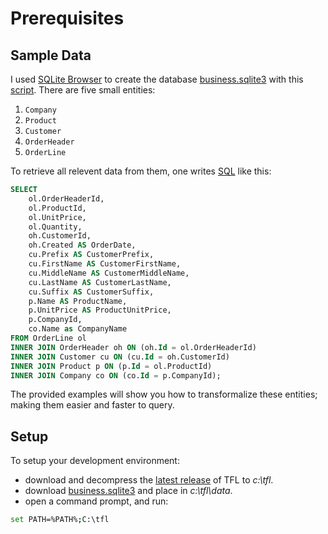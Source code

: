 # Prerequisites


## Sample Data

I used [SQLite Browser](http://sqlitebrowser.org/) to create 
the database [business.sqlite3](../Files/business.sqlite3) with 
this [script](../Files/business.sql). There are five small entities: 

1. `Company`
1. `Product`
1. `Customer`
1. `OrderHeader`
1. `OrderLine`

To retrieve all relevent data from them, 
one writes [SQL](https://en.wikipedia.org/wiki/SQL) like this:

```sql
SELECT
	ol.OrderHeaderId,
	ol.ProductId,
	ol.UnitPrice,
	ol.Quantity,
	oh.CustomerId,
	oh.Created AS OrderDate,
	cu.Prefix AS CustomerPrefix,
	cu.FirstName AS CustomerFirstName,
	cu.MiddleName AS CustomerMiddleName,
	cu.LastName AS CustomerLastName,
	cu.Suffix AS CustomerSuffix,
	p.Name AS ProductName,
	p.UnitPrice AS ProductUnitPrice,
	p.CompanyId,
	co.Name as CompanyName
FROM OrderLine ol
INNER JOIN OrderHeader oh ON (oh.Id = ol.OrderHeaderId)
INNER JOIN Customer cu ON (cu.Id = oh.CustomerId)
INNER JOIN Product p ON (p.Id = ol.ProductId)
INNER JOIN Company co ON (co.Id = p.CompanyId);
```

The provided examples will show you how to transformalize these entities; 
making them easier and faster to query.

## Setup

To setup your development environment:

- download and decompress the [latest release](https://github.com/dalenewman/Transformalize/releases) of TFL to *c:\tfl*. 
- download [business.sqlite3](../Files/business.sqlite3) and place in *c:\tfl\data*.
- open a command prompt, and run:

```bash
set PATH=%PATH%;C:\tfl
```



